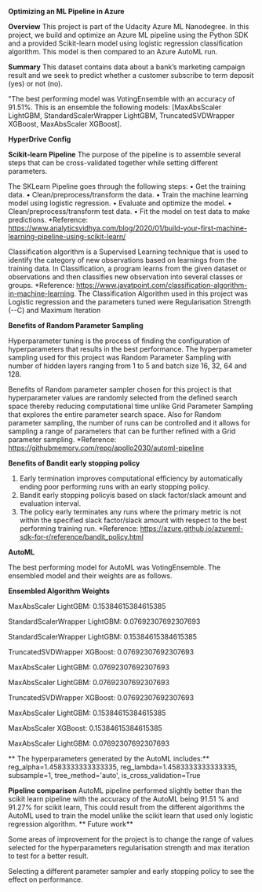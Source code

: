 **Optimizing an ML Pipeline in Azure**

**Overview**
This project is part of the Udacity Azure ML Nanodegree. In this project, we build and optimize an Azure ML pipeline using the Python SDK and a provided Scikit-learn model using logistic regression classification algorithm. This model is then compared to an Azure AutoML run.

**Summary**
This dataset contains data about a bank’s marketing campaign result and we seek to predict whether a customer subscribe to term deposit (yes) or not (no).

"The best performing model was VotingEnsemble with an accuracy of 91.51%. This is an ensemble the following models: 
[MaxAbsScaler LightGBM, StandardScalerWrapper LightGBM, TruncatedSVDWrapper XGBoost, MaxAbsScaler XGBoost].

**HyperDrive Config**

**Scikit-learn Pipeline**
The purpose of the pipeline is to assemble several steps that can be cross-validated together while setting different parameters.

The SKLearn Pipeline goes through the following steps:
•	Get the training data.
•	Clean/preprocess/transform the data.
•	Train the machine learning model using logistic regression.
•	Evaluate and optimize the model.
•	Clean/preprocess/transform test data.
•	Fit the model on test data to make predictions.
*Reference: https://www.analyticsvidhya.com/blog/2020/01/build-your-first-machine-learning-pipeline-using-scikit-learn/ 

Classification algorithm is a Supervised Learning technique that is used to identify the category of new observations based on learnings from the training data. In Classification, a program learns from the given dataset or observations and then classifies new observation into several classes or groups.
*Reference: https://www.javatpoint.com/classification-algorithm-in-machine-learning.
The Classification Algorithm used in this project was Logistic regression and the parameters tuned were Regularisation Strength (--C) and Maximum Iteration

**Benefits of Random Parameter Sampling**

Hyperparameter tuning is the process of finding the configuration of hyperparameters that results in the best performance. The hyperparameter sampling used for this project was Random Parameter Sampling with number of hidden layers ranging from 1 to 5 and batch size 16, 32, 64 and 128.

Benefits of Random parameter sampler chosen for this project is that hyperparameter values are randomly selected from the defined search space thereby reducing computational time unlike Grid Parameter Sampling that explores the entire parameter search space.
Also for Random parameter sampling, the number of runs can be controlled and it allows for sampling a range of parameters that can be further refined with a Grid parameter sampling.
*Reference: https://githubmemory.com/repo/apollo2030/automl-pipeline 

**Benefits of Bandit early stopping policy**
	
1. Early termination improves computational efficiency by automatically ending poor performing runs with an early stopping policy.
2. Bandit early stopping policyis based on slack factor/slack amount and evaluation interval. 
3. The policy early terminates any runs where the primary metric is not within the specified slack factor/slack amount with respect to the best performing training run.
*Reference: https://azure.github.io/azureml-sdk-for-r/reference/bandit_policy.html

**AutoML**

The best performing model for AutoML was VotingEnsemble.
The ensembled model and their weights are as follows.

**Ensembled Algorithm			Weights**

MaxAbsScaler LightGBM: 		0.15384615384615385

StandardScalerWrapper LightGBM: 0.07692307692307693

StandardScalerWrapper LightGBM: 0.15384615384615385

TruncatedSVDWrapper XGBoost:  	0.07692307692307693

MaxAbsScaler LightGBM: 		0.07692307692307693

MaxAbsScaler LightGBM: 		0.07692307692307693

TruncatedSVDWrapper XGBoost: 	0.07692307692307693

MaxAbsScaler LightGBM: 		0.15384615384615385

MaxAbsScaler XGBoost: 		0.15384615384615385

MaxAbsScaler LightGBM: 		0.07692307692307693

 
**
The hyperparameters generated by the AutoML includes:**
reg_alpha=1.4583333333333335, reg_lambda=1.4583333333333335, subsample=1, tree_method='auto', is_cross_validation=True

**Pipeline comparison**
AutoML pipeline performed slightly better than the scikit learn pipeline with the accuracy of the AutoML being 91.51 % and 91.27% for scikit learn,
This could result from the different algorithms the AutoML used to train the model unlike the scikit learn that used only logistic regression algorithm.
**
Future work**

Some areas of improvement for the project is to change the range of values selected for the hyperparameters regularisation strength and max iteration to test for a better result. 

Selecting a different parameter sampler and early stopping policy to see the effect on performance.
